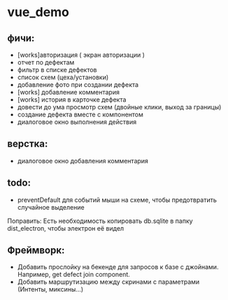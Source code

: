 # vue_demo

фичи:
-
- [works]авторизация ( экран авторизации )
- отчет по дефектам
- фильтр в списке дефектов
- список схем (цеха/установки)
- добавление фото при создании дефекта
- [works] добавление комментария
- [works] история в карточке дефекта
- довести до ума просмотр схем (двойные клики, выход за границы)
- создание дефекта вместе с компонентом
- диалоговое окно выполнения действия

верстка:
-
- диалоговое окно добавления комментария

todo:
-
- preventDefault для событий мыши на схеме, чтобы предотвратить случайное выделение

Поправить: 
  Есть необходимость копировать db.sqlite в папку dist_electron, чтобы электрон её видел
  
Фреймворк:
-
- Добавить прослойку на бекенде для запросов к базе с джойнами. Например, get defect join component.  
- Добавить маршрутизацию между скринами с параметрами (Интенты, миксины...)